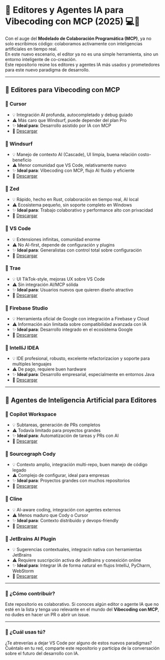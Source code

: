 # 🧠 Editores y Agentes IA para Vibecoding con MCP (2025) 💻🤖

Con el auge del **Modelado de Colaboración Programática (MCP)**, ya no solo escribimos código: colaboramos activamente con inteligencias artificiales en tiempo real.  
En este nuevo escenario, el editor ya no es una simple herramienta, sino un entorno inteligente de co-creación.  
Este repositorio reúne los editores y agentes IA más usados y prometedores para este nuevo paradigma de desarrollo.

---

## 🔧 Editores para Vibecoding con MCP

### 🔹 Cursor

- 💡 Integración AI profunda, autocompletado y debug guiado
- ⚠️ Más caro que Windsurf, puede depender del plan Pro
- ✨ **Ideal para**: Desarrollo asistido por IA con MCP
- 🔗 [Descargar](https://www.cursor.sh)

### 🔹 Windsurf

- 💡 Manejo de contexto AI (Cascade), UI limpia, buena relación costo-beneficio
- ⚠️ Menor comunidad que VS Code, relativamente nuevo
- ✨ **Ideal para**: Vibecoding con MCP, flujo AI fluido y eficiente
- 🔗 [Descargar](https://windsurfer.ai)

### 🔹 Zed

- 💡 Rápido, hecho en Rust, colaboración en tiempo real, AI local
- ⚠️ Ecosistema pequeño, sin soporte completo en Windows
- ✨ **Ideal para**: Trabajo colaborativo y performance alto con privacidad
- 🔗 [Descargar](https://zed.dev)

### 🔹 VS Code

- 💡 Extensiones infinitas, comunidad enorme
- ⚠️ No AI-first, depende de configuración y plugins
- ✨ **Ideal para**: Generalistas con control total sobre configuración
- 🔗 [Descargar](https://code.visualstudio.com/)

### 🔹 Trae

- 💡 UI TikTok-style, mejoras UX sobre VS Code
- ⚠️ Sin integración AI/MCP sólida
- ✨ **Ideal para**: Usuarios nuevos que quieren diseño atractivo
- 🔗 [Descargar](https://trae.tools)

### 🔹 Firebase Studio

- 💡 Herramienta oficial de Google con integración a Firebase y Cloud
- ⚠️ Información aún limitada sobre compatibilidad avanzada con IA
- ✨ **Ideal para**: Desarrollo integrado en el ecosistema Google
- 🔗 [Descargar](https://firebase.google.com)

### 🔹 IntelliJ IDEA

- 💡 IDE profesional, robusto, excelente refactorizacion y soporte para multiples lenguajes
- ⚠️ De pago, requiere buen hardware
- ✨ **Ideal para**: Desarrollo empresarial, especialmente en entornos Java
- 🔗 [Descargar](https://www.jetbrains.com/idea/download/)

---

## 🤖 Agentes de Inteligencia Artificial para Editores

### 🔹 Copilot Workspace

- 💡 Subtareas, generación de PRs completos
- ⚠️ Todavía limitado para proyectos grandes
- ✨ **Ideal para**: Automatización de tareas y PRs con AI
- 🔗 [Descargar](https://github.com/features/preview/copilot-workspace)

### 🔹 Sourcegraph Cody

- 💡 Contexto amplio, integración multi-repo, buen manejo de código legado
- ⚠️ Complejo de configurar, ideal para empresas
- ✨ **Ideal para**: Proyectos grandes con muchos repositorios
- 🔗 [Descargar](https://sourcegraph.com/cody)

### 🔹 Cline

- 💡 AI-aware coding, integración con agentes externos
- ⚠️ Menos maduro que Cody o Cursor
- ✨ **Ideal para**: Contexto distribuido y devops-friendly
- 🔗 [Descargar](https://cline.dev)

### 🔹 JetBrains AI Plugin

- 💡 Sugerencias contextuales, integracin nativa con herramientas JetBrains
- ⚠️ Requiere suscripción activa de JetBrains y conexición online
- ✨ **Ideal para**: Integrar IA de forma natural en flujos IntelliJ, PyCharm, WebStorm
- 🔗 [Descargar](https://www.jetbrains.com/ai/)

---

### 📌 ¿Cómo contribuir?

Este repositorio es colaborativo. Si conoces algún editor o agente IA que no esté en la lista y tenga uso relevante en el mundo del **Vibecoding con MCP**, no dudes en hacer un PR o abrir un issue.

---

### 📣 ¿Cuál usas tú?

¿Te atreverías a dejar VS Code por alguno de estos nuevos paradigmas?  
Cuéntalo en tu red, comparte este repositorio y participa de la conversación sobre el futuro del desarrollo con IA.
